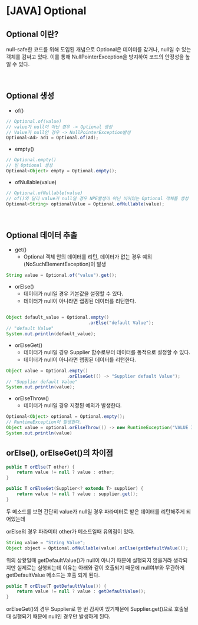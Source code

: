 # __[JAVA] Optional__

## __Optional 이란?__


null-safe한 코드를 위해 도입된 개념으로 Optional은 데이터를 갖거나, null일 수 있는 객체를 감싸고 있다. 이를 통해 NullPointerException을 방지하여 코드의 안정성을 높일 수 
있다. 

<br/>

## __Optional 생성__

* of()
```java
// Optional.of(value)
// value가 null이 아닌 경우 -> Optional 생성
// Value가 null인 경우 -> NullPointerException발생
Optional<Ad> ad1 = Optional.of(ad);
```
* empty()
```java
// Optional.empty()
// 빈 Optional 생성
Optional<Object> empty = Optional.empty();
```
* ofNullable(value)
```java
// Optional.ofNullable(value)
// of()와 달리 value가 null일 경우 NPE발생이 아닌 비어있는 Optional 객체를 생성
Optional<String> optionalValue = Optional.ofNullable(value);
```

<br/>

## __Optional 데이터 추출__
* get()
    * Optional 객체 안의 데이터를 리턴, 데이터가 없는 경우 예외(NoSuchElementException)이 발생
```java
String value = Optional.of("value").get();
```
* orElse()
    * 데이터가 null일 경우 기본값을 설정할 수 있다. 
    * 데이터가 null이 아니라면 랩핑된 데이터를 리턴한다.
```java

Object default_value = Optional.empty()
                               .orElse("default Value");
// "default Value"                               
System.out.println(default_value);
```
* orElseGet()
    * 데이터가 null일 경우 Supplier 함수로부터 데이터를 동적으로 설정할 수 있다. 
    * 데이터가 null이 아니라면 랩핑된 데이터를 리턴한다.
```java
Object value = Optional.empty()
                       .orElseGet(() -> "Supplier default Value");
// "Supplier default Value"                               
System.out.println(value);                       
```
* orElseThrow()
    * 데이터가 null일 경우 지정된 예외가 발생한다. 
```java
Optional<Object> optional = Optional.empty();
// RuntimeException이 발생한다.
Object value = optional.orElseThrow(() -> new RuntimeException("VALUE IS NULL!"));
System.out.println(value)
```

## __orElse(), orElseGet()의 차이점__
```java
public T orElse(T other) {
    return value != null ? value : other;
}

public T orElseGet(Supplier<? extends T> supplier) {
    return value != null ? value : supplier.get();
}
```
두 메소드를 보면 간단히 value가 null일 경우 파라미터로 받은 데이터를 리턴해주게 되어있는데 

orElse의 경우 파라미터 other가 메소드일때 유의점이 있다. 

```java
String value = "String Value";
Object object = Optional.ofNullable(value).orElse(getDefaultValue());
```
위의 상황일때 getDefaultValue()가 null이 아니기 때문에 실행되지 않을거라 생각되지만 
실제로는 실행되는데 이유는 아래와 같이 호출되기 때문에 null여부와 무관하게 getDefaultValue 메소드는 호출 되게 된다.
```java
public T orElse(T getDefaultValue()) {
    return value != null ? value : getDefaultValue();
}
```
orElseGet()의 경우 Supplier로 한 번 감싸여 있기때문에 Supplier.get()으로 호출될때 실행되기 때문에 null인 경우만 발생하게 된다. 


